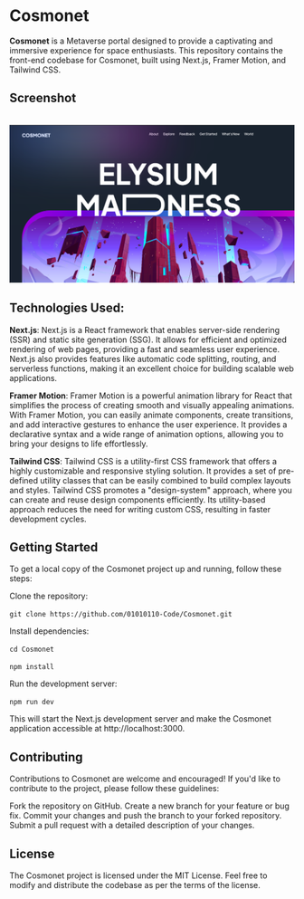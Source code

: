 # Cosmonet
**Cosmonet** is a Metaverse portal designed to provide a captivating and immersive experience for space enthusiasts. This repository contains the front-end codebase for Cosmonet, built using Next.js, Framer Motion, and Tailwind CSS.

## Screenshot

 ![Screenshot](/public/cosmonet-screenshot.png)

## Technologies Used:

**Next.js**: Next.js is a React framework that enables server-side rendering (SSR) and static site generation (SSG). It allows for efficient and optimized rendering of web pages, providing a fast and seamless user experience. Next.js also provides features like automatic code splitting, routing, and serverless functions, making it an excellent choice for building scalable web applications.

**Framer Motion**: Framer Motion is a powerful animation library for React that simplifies the process of creating smooth and visually appealing animations. With Framer Motion, you can easily animate components, create transitions, and add interactive gestures to enhance the user experience. It provides a declarative syntax and a wide range of animation options, allowing you to bring your designs to life effortlessly.

**Tailwind CSS**: Tailwind CSS is a utility-first CSS framework that offers a highly customizable and responsive styling solution. It provides a set of pre-defined utility classes that can be easily combined to build complex layouts and styles. Tailwind CSS promotes a "design-system" approach, where you can create and reuse design components efficiently. Its utility-based approach reduces the need for writing custom CSS, resulting in faster development cycles.

## Getting Started
To get a local copy of the Cosmonet project up and running, follow these steps:

Clone the repository:



``` git clone https://github.com/01010110-Code/Cosmonet.git ```

Install dependencies:


``` cd Cosmonet ```

``` npm install ```

Run the development server:

``` npm run dev ```

This will start the Next.js development server and make the Cosmonet application accessible at http://localhost:3000.

## Contributing
Contributions to Cosmonet are welcome and encouraged! If you'd like to contribute to the project, please follow these guidelines:

Fork the repository on GitHub.
Create a new branch for your feature or bug fix.
Commit your changes and push the branch to your forked repository.
Submit a pull request with a detailed description of your changes.

## License
The Cosmonet project is licensed under the MIT License. Feel free to modify and distribute the codebase as per the terms of the license.
